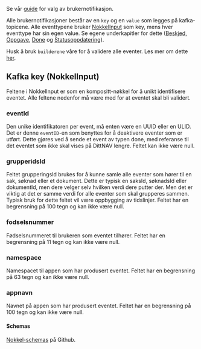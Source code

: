 Se vår [guide](../guide_varslingstype.md) for valg av brukernotifikasjon.

Alle brukernotifikasjoner består av en `key` og en `value` som legges på kafka-topicene. Alle eventtypene bruker [NokkelInput]() som key, 
mens hver eventtype har sin egen value. Se egene underkapitler for dette ([Beskjed](./beskjed/beskrivelse.md), [Oppgave](./oppgave/beskrivelse.md), [Done](./done/beskrivelse.md) og [Statusoppdatering](./statusoppdatering/beskrivelse.md)).

Husk å bruk `builderene` våre for å validere alle eventer. Les mer om dette [her](../builder.md).

## Kafka key (NokkelInput)
Feltene i NokkelInput er som en kompositt-nøkkel for å unikt identifisere eventet.
Alle feltene nedenfor må være med for at eventet skal bli validert.

### eventId
Den unike identifikatoren per event, må enten være en UUID eller en ULID.
Det er denne `eventID`-en som benyttes for å deaktivere eventer som er utført. 
Dette gjøres ved å sende et event av typen done, med referanse til det eventet som ikke skal vises på DittNAV lengre.
Feltet kan ikke være null.

### grupperidsId
Feltet grupperingsId brukes for å kunne samle alle eventer som hører til en sak, søknad eller et dokument.
Dette er typisk en saksId, søknadsId eller dokumentId, men dere velger selv hvilken verdi dere putter der.
Men det er viktig at det er samme verdi for alle eventer som skal grupperes sammen.
Typisk bruk for dette feltet vil være oppbygging av tidslinjer. Feltet har en begrensning på 100 tegn og kan ikke være null.

### fodselsnummer
Fødselsnummeret til brukeren som eventet tilhører. Feltet har en begrensning på 11 tegn og kan ikke være null.

### namespace
Namespacet til appen som har produsert eventet. Feltet har en begrensning på 63 tegn og kan ikke være null.

### appnavn
Navnet på appen som har produsert eventet. Feltet har en begrensning på 100 tegn og kan ikke være null.

#### Schemas
[Nokkel-schemas](https://github.com/navikt/brukernotifikasjon-schemas/blob/main/src/main/avro/nokkelInput.avsc) på Github.
